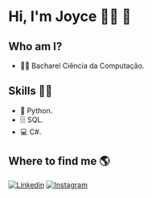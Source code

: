  # **Hi, I'm Joyce** 👩‍💻 👋 

## Who am I? 

* 👩‍🎓 Bacharel Ciência da Computação.

## Skills 👩‍💻

* 🐍 Python.
* 🗄 SQL.
* 💻 C#.

## Where to find me :earth_americas:

[![Linkedin](https://img.shields.io/badge/Linkedin-000?style=for-the-badge&logo=linkedin&logoColor=008000)](https://www.linkedin.com/in/joyce-alexia-254a47164/) [![Instagram](https://img.shields.io/badge/Instagram-000?style=for-the-badge&logo=instagram&logoColor=008000)](https://www.instagram.com/jhoyalexia/)
